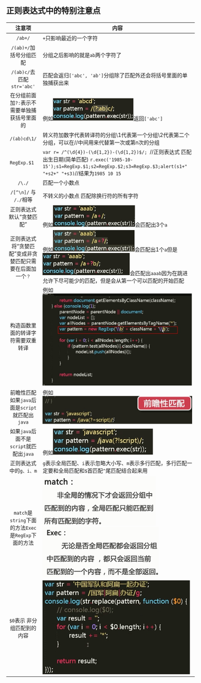 ## 正则表达式中的特别注意点

|                           注意项                           | 内容                                                         |
| :--------------------------------------------------------: | ------------------------------------------------------------ |
|                          `/ab+/`                           | `+`只影响最近的一个字符                                      |
|                  `/(ab)+/`加括号分组匹配                   | 分组之后影响的就是`ab`两个字符了                             |
|                 `/(ab)c/`去匹配`str='abc'`                 | 匹配会返归`['abc', 'ab']`分组除了匹配外还会将括号里面的单独捕获出来 |
|        在分组前面加`?:`表示不需要单独捕获括号里面的        | 例如![img](正则表达式中的特别注意点.assets/wps31.jpg)返回`['abc']` |
|                        `/(ab)cd\1/`                        | 转义符加数字代表转译符的分组\1代表第一个分组\2代表第二个分组，可以在//中间用来代替第一次或第n次的分组 |
|                        `RegExp.$1 `                        | `var r= /^(\d{4})-(\d{1,2})-(\d{1,2})$/; `//正则表达式 匹配出生日期(简单匹配)   `r.exec('1985-10-15');s1=RegExp.$1;s2=RegExp.$2;s3=RegExp.$3;alert(s1+" "+s2+" "+s3)`//结果为`1985 10 15` |
|                           `/\./`                           | 匹配一个小数点                                               |
|                   `/[^\n]/` 与` /./`相等                   | 不转义的小数点 匹配除换行符的所有字符                        |
|                  正则表达式默认“贪婪匹配”                  | 例如![img](正则表达式中的特别注意点.assets/wps32.jpg)会匹配出3个`a` |
| 正则表达式将“贪婪匹配”变成非贪婪匹配只需要在后面加一个`？` | 例如![img](正则表达式中的特别注意点.assets/wps33.jpg)会匹配出1个`a`但是![img](正则表达式中的特别注意点.assets/wps34.jpg)会匹配出`aaab`因为在跳进允许下尽可能少的匹配，但是会从第一个可以匹配的开始匹配 |
|             构造函数里面的转译字符需要双重转译             | 例如![img](正则表达式中的特别注意点.assets/wps35.jpg)        |
|      前瞻性匹配如果`java`后面是`script`就匹配出`java`      | 例如![img](正则表达式中的特别注意点.assets/wps36.jpg)        |
|          如果`java`后面不是`script`就匹配出`java`          | 例如![img](正则表达式中的特别注意点.assets/wps37.jpg)        |
|                  正则表达式中的`g、i、m`                   | `g`表示全局匹配、`i`表示忽略大小写、`m`表示多行匹配，多行匹配一定要和全局匹配和`$`首匹配`^`尾匹配结合起来用 |
|   `match`是`string`下面的方法`Exec`是`RegExp`下面的方法    | ![img](正则表达式中的特别注意点.assets/wps38.jpg)![img](正则表达式中的特别注意点.assets/wps39.jpg) |
|                `$0`表示 非分组匹配到的内容                 | ![img](./正则表达式中的特别注意点.assets/wps40.jpg)          |